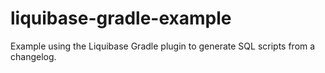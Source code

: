 # liquibase-gradle-example
Example using the Liquibase Gradle plugin to generate SQL scripts from a changelog.
